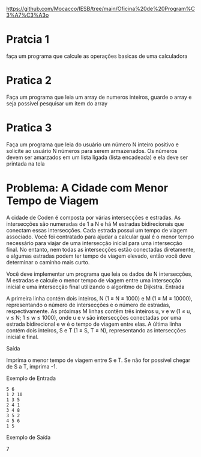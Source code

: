 https://github.com/Mocacco/IESB/tree/main/Oficina%20de%20Program%C3%A7%C3%A3o


# Pratcia 1

faça um programa que calcule as operações basicas de uma calculadora

# Pratica 2

Faça um programa que leia um array de numeros inteiros, guarde o array e seja possivel pesquisar um item do array 

# Pratica 3

Faça um programa que leia do usuário um número N inteiro positivo e solicite ao usuário N números para serem armazenados. Os números devem ser amarzados em um lista ligada (lista encadeada) e ela deve ser printada na tela 

# Problema: A Cidade com Menor Tempo de Viagem

A cidade de Coden é composta por várias intersecções e estradas. As intersecções são numeradas de 1 a N e há M estradas bidirecionais que conectam essas intersecções. Cada estrada possui um tempo de viagem associado. Você foi contratado para ajudar a calcular qual é o menor tempo necessário para viajar de uma intersecção inicial para uma intersecção final. No entanto, nem todas as intersecções estão conectadas diretamente, e algumas estradas podem ter tempo de viagem elevado, então você deve determinar o caminho mais curto.

Você deve implementar um programa que leia os dados de N intersecções, M estradas e calcule o menor tempo de viagem entre uma intersecção inicial e uma intersecção final utilizando o algoritmo de Dijkstra.
Entrada

A primeira linha contém dois inteiros, N (1 ≤ N ≤ 1000) e M (1 ≤ M ≤ 10000), representando o número de intersecções e o número de estradas, respectivamente.
As próximas M linhas contêm três inteiros u, v e w (1 ≤ u, v ≤ N; 1 ≤ w ≤ 1000), onde u e v são intersecções conectadas por uma estrada bidirecional e w é o tempo de viagem entre elas.
A última linha contém dois inteiros, S e T (1 ≤ S, T ≤ N), representando as intersecções inicial e final.

Saída

Imprima o menor tempo de viagem entre S e T. Se não for possível chegar de S a T, imprima -1.

Exemplo de Entrada

    5 6
    1 2 10
    1 3 5
    2 4 1
    3 4 8
    3 5 2
    4 5 6
    1 5

Exemplo de Saída

7
